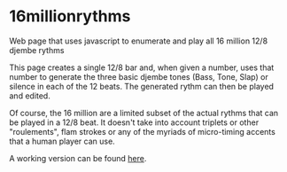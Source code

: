 # 16millionrythms
Web page that uses javascript to enumerate and play all 16 million 12/8 djembe rythms

This page creates a single 12/8 bar and, when given a number, uses that number to generate the three basic 
djembe tones (Bass, Tone, Slap) or silence in each of the 12 beats. The generated rythm can then be played and edited.

Of course, the 16 million are a limited subset of the actual rythms that can be played in a 12/8 beat. 
It doesn't take into account triplets or other "roulements", flam strokes or any of the myriads of micro-timing accents 
that a human player can use.

A working version can be found [here](https://dannyhavenith.github.io/16millionrythms/).
